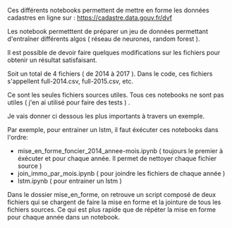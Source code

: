 Ces différents notebooks permettent de mettre en forme les données cadastres en ligne sur : https://cadastre.data.gouv.fr/dvf

Les notebook permetttent de préparer un jeu de données permettant d'entraîner différents algos ( réseau de neurones, random forest ). 

Il est possible de devoir faire quelques modifications sur les fichiers pour obtenir un résultat satisfaisant.

Soit un total de 4 fichiers ( de 2014 à 2017 ). Dans le code, ces fichiers s'appellent full-2014.csv, full-2015.csv, etc.

Ce sont les seules fichiers sources utiles. Tous ces notebooks ne sont pas utiles ( j'en ai utilisé pour faire des tests ) . 

Je vais donner ci dessous les plus importants à travers un exemple.

Par exemple, pour entrainer un lstm, il faut éxécuter ces notebooks dans l'ordre:

- mise_en_forme_foncier_2014_annee-mois.ipynb ( toujours le premier à éxécuter et pour chaque année. Il permet de nettoyer chaque fichier source )
- join_immo_par_mois.ipynb ( pour joindre les fichiers de chaque année )
- lstm.ipynb ( pour entrainer un lstm )

Dans le dossier mise_en_forme, on retrouve un script composé de deux fichiers qui se chargent de faire la mise en forme et la jointure de tous les fichiers sources. Ce qui est plus rapide que de répéter la mise en forme pour chaque année dans un notebook.



